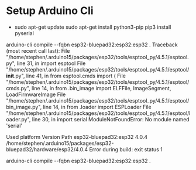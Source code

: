 # Setup Arduino Cli

* sudo apt-get update
sudo apt-get install python3-pip
pip3 install pyserial

arduino-cli compile --fqbn esp32-bluepad32:esp32:esp32 .
Traceback (most recent call last):
  File "/home/stephen/.arduino15/packages/esp32/tools/esptool_py/4.5.1/esptool.py", line 31, in <module>
    import esptool
  File "/home/stephen/.arduino15/packages/esp32/tools/esptool_py/4.5.1/esptool/__init__.py", line 41, in <module>
    from esptool.cmds import (
  File "/home/stephen/.arduino15/packages/esp32/tools/esptool_py/4.5.1/esptool/cmds.py", line 14, in <module>
    from .bin_image import ELFFile, ImageSegment, LoadFirmwareImage
  File "/home/stephen/.arduino15/packages/esp32/tools/esptool_py/4.5.1/esptool/bin_image.py", line 14, in <module>
    from .loader import ESPLoader
  File "/home/stephen/.arduino15/packages/esp32/tools/esptool_py/4.5.1/esptool/loader.py", line 30, in <module>
    import serial
ModuleNotFoundError: No module named 'serial'

Used platform         Version Path
esp32-bluepad32:esp32 4.0.4   /home/stephen/.arduino15/packages/esp32-bluepad32/hardware/esp32/4.0.4
Error during build: exit status 1

arduino-cli compile --fqbn esp32-bluepad32:esp32:esp32 .